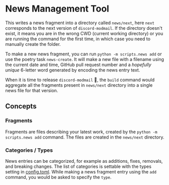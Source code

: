 # News Management Tool

This writes a news fragment into a directory called `news/next`, here `next` corresponds to the next version
of `discord-modmail`. If the directory doesn't exist, it means you are in the wrong CWD (current working directory)
or you are running the command for the first time, in which case you need to manually create the folder.

To make a new news fragment, you can run `python -m scripts.news add` or use the poetry task `news-create`. It
will make a new file with a filename using the current date and time, GitHub pull request number and a *hopefully
unique* 6-letter word generated by encoding the news entry text.

When it is time to release `discord-modmail` 🎉, the `build` command would aggregate all the fragments present
in `news/next` directory into a single news file for that version.


## Concepts

### Fragments

Fragments are files describing your latest work, created by the `python -m scripts.news add` command. The files
are created in the `news/next` directory.

### Categories / Types
News entries can be categorized, for example as additions, fixes, removals, and breaking changes. The list
of categories is settable with the types setting in [config.toml](./config.toml). While making a news fragment
entry using the `add` command, you would be asked to specify the `type`.
